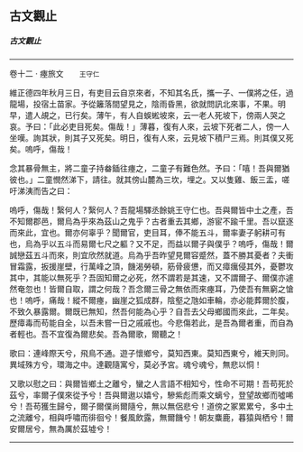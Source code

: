 

## 古文觀止

##### 古文觀止

* * *

卷十二 ‧ 瘞旅文　　`王守仁`

維正德四年秋月三日，有吏目云自京來者，不知其名氏，攜一子、一僕將之任，過龍場，投宿土苗家。予從籬落間望見之，陰雨昏黑，欲就問訊北來事，不果。明早，遣人覘之，已行矣。薄午，有人自蜈蜙坡來，云一老人死坡下，傍兩人哭之哀。予曰：「此必吏目死矣。傷哉！」薄暮，復有人來，云坡下死者二人，傍一人坐嘆。詢其狀，則其子又死矣。明日，復有人來，云見坡下積尸三焉。則其僕又死矣。嗚呼，傷哉！

念其暴骨無主，將二童子持畚鍤往瘞之，二童子有難色然。予曰：「嘻！吾與爾猶彼也。」二童憫然涕下，請往。就其傍山麓為三坎，埋之。又以隻雞、飯三盂，嗟吁涕洟而告之曰：

嗚呼，傷哉！繄何人？繄何人？吾龍場驛丞餘姚王守仁也。吾與爾皆中土之產，吾不知爾郡邑，爾烏為乎來為茲山之鬼乎？古者重去其鄉，游宦不踰千里。吾以竄逐而來此，宜也。爾亦何辜乎？聞爾官，吏目耳，俸不能五斗，爾率妻子躬耕可有也，烏為乎以五斗而易爾七尺之軀？又不足，而益以爾子與僕乎？嗚呼，傷哉！爾誠戀茲五斗而來，則宜欣然就道。烏為乎吾昨望見爾容蹙然，蓋不勝其憂者？夫衝冒霜露，扳援崖壁，行萬峰之頂，饑渴勞頓，筋骨疲憊，而又瘴癘侵其外，憂鬱攻其中，其能以無死乎？吾固知爾之必死，然不謂若是其速，又不謂爾子、爾僕亦遽然奄忽也！皆爾自取，謂之何哉？吾念爾三骨之無依而來瘞耳，乃使吾有無窮之愴也！嗚呼，痛哉！縱不爾瘞，幽崖之狐成群，陰壑之虺如車輪，亦必能葬爾於腹，不致久暴露爾。爾既已無知，然吾何能為心乎？自吾去父母鄉國而來此，二年矣。歷瘴毒而苟能自全，以吾未嘗一日之戚戚也。今悲傷若此，是吾為爾者重，而自為者輕也。吾不宜復為爾悲矣。吾為爾歌，爾聽之！

歌曰：連峰際天兮，飛鳥不通。遊子懷鄉兮，莫知西東。莫知西東兮，維天則同。異域殊方兮，環海之中。達觀隨寓兮，莫必予宮。魂兮魂兮，無悲以恫！

又歌以慰之曰：與爾皆鄉土之離兮，蠻之人言語不相知兮，性命不可期！吾苟死於茲兮，率爾子僕來從予兮！吾與爾遨以嬉兮，驂紫彪而乘文螭兮，登望故鄉而噓唏兮！吾苟獲生歸兮，爾子爾僕尚爾隨兮，無以無侶悲兮！道傍之冢累累兮，多中土之流離兮，相與呼嘯而徘徊兮！餐風飲露，無爾饑兮！朝友麋鹿，暮猿與栖兮！爾安爾居兮，無為厲於茲墟兮！

* * *

